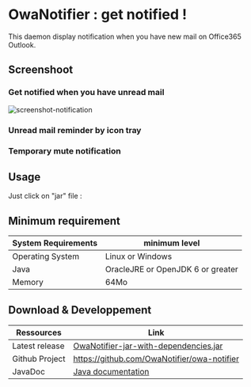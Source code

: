 # OwaNotifier : get notified !

This daemon display notification when you have new mail on Office365 Outlook.

## Screenshoot

### Get notified when you have unread mail
![screenshot-notification](https://raw.githubusercontent.com/matgou/owa-notifier/master/documentation/screenshot-swing-notification.png "Screenshot Using Swing Notification")

### Unread mail reminder by icon tray

### Temporary mute notification

## Usage

Just click on "jar" file :

## Minimum requirement

| System Requirements | minimum level |
|---|---|
| Operating System  | Linux or Windows |
| Java | OracleJRE or OpenJDK 6 or greater  |
| Memory | 64Mo |

## Download & Developpement

|Ressources|Link|
|---|---|
| Latest release | [OwaNotifier-jar-with-dependencies.jar](https://github.com/OwaNotifier/owa-notifier/releases/latest) |
| Github Project | https://github.com/OwaNotifier/owa-notifier |
| JavaDoc | [Java documentation](https://owanotifier.github.io/docs/apidocs/) |
